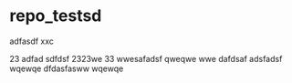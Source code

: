 # repo_testsd
adfasdf
xxc

23
adfad
sdfdsf
2323we
33
wwesafadsf
qweqwe
wwe
dafdsaf
adsfadsf
wqewqe
dfdasfasww
wqewqe
